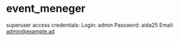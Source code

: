 # event_meneger

superuser access credentials:
Login: admin
Password: aida25
Email: admin@example.ad